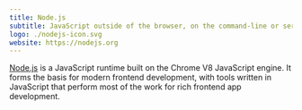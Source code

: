 ```yaml
---
title: Node.js
subtitle: JavaScript outside of the browser, on the command-line or server-side
logo: ./nodejs-icon.svg
website: https://nodejs.org
---
```


[Node.js](https://nodejs.org) is a JavaScript runtime built on the Chrome V8 JavaScript engine. It forms the basis for modern frontend development, with tools written in JavaScript that perform most of the work for rich frontend app development.
